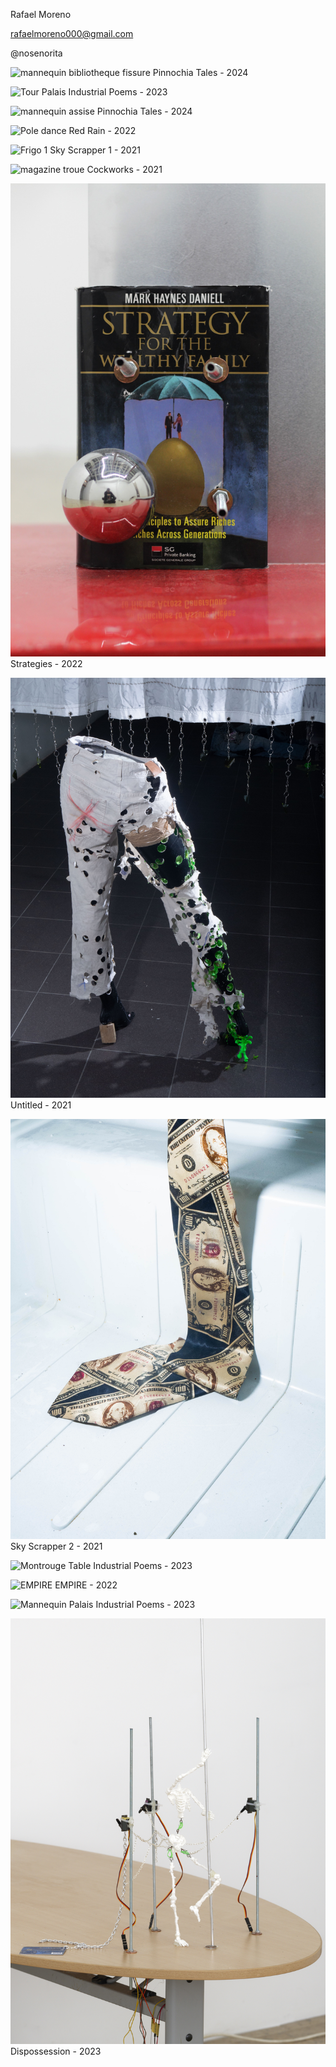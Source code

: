 Rafael Moreno

rafaelmoreno000@gmail.com 

@nosenorita

![mannequin bibliotheque fissure](images/la-fissure-41.jpg) 
Pinnochia Tales - 2024

![Tour Palais](rafael_moreno_horsdelanuit-8.jpg)
Industrial Poems - 2023

![mannequin assise](la-fissure-28.jpg) 
Pinnochia Tales - 2024

![Pole dance](raf3.jpg) 
Red Rain - 2022

![Frigo 1](IMG_0120.jpg)
Sky Scrapper 1 - 2021

![magazine troue](IMG_9915.jpg)
Cockworks - 2021

![Livre strategies](Moreno-Rafael-Strategies.JPG)
Strategies - 2022

![Mannequin Troue](P2100492.jpg)
Untitled - 2021

![cravatte frigo ](cravatte)
Sky Scrapper 2 - 2021

![Montrouge Table](rafael-moreno-montrouge-29.jpg)
Industrial Poems - 2023

![EMPIRE](Moreno-Rafael-Empire_2.jpg)
EMPIRE - 2022

![Mannequin Palais](rafael_moreno_horsdelanuit-26.jpg)
Industrial Poems - 2023

![Danseuse Gaudel Table](Deposession.jpg)
Dispossession - 2023

